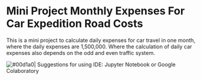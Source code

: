 
# Mini Project Monthly Expenses For Car Expedition Road Costs

This is a mini project to calculate daily expenses for car travel in one month, where the daily expenses are 1,500,000. Where the calculation of daily car expenses also depends on the odd and even traffic system.

![#00d1a0](https://via.placeholder.com/10/00b48a?text=+)| Suggestions for using IDE: Jupyter Notebook or Google Colaboratory



